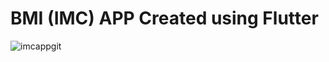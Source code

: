 # BMI (IMC) APP Created using Flutter

![imcappgit](https://user-images.githubusercontent.com/93054457/159188580-fcfac7fd-34b2-40d4-9237-a52bf6a58d18.jpeg)
